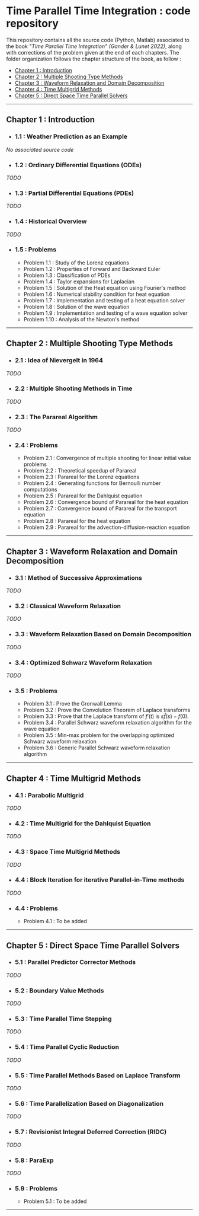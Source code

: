 # Time Parallel Time Integration : code repository

This repository contains all the source code (Python, Matlab) associated to the book _"Time Parallel Time Integration" (Gander & Lunet 2022)_, along with corrections of the problem given at the end of each chapters.
The folder organization follows the chapter structure of the book, as follow :

- [Chapter 1 : Introduction](#chapter-1---introduction)
- [Chapter 2 : Multiple Shooting Type Methods](#chapter-2---multiple-shooting-type-methods)
- [Chapter 3 : Waveform Relaxation and Domain Decomposition](#chapter-3---waveform-relaxation-and-domain-decomposition)
- [Chapter 4 : Time Multigrid Methods](#chapter-4---time-multigrid-methods)
- [Chapter 5 : Direct Space Time Parallel Solvers](#chapter-5---direct-space-time-parallel-solvers)

---

## Chapter 1 : Introduction

- ### 1.1 : Weather Prediction as an Example

_No associated source code_

- ### 1.2 : Ordinary Differential Equations (ODEs)

_TODO_

- ### 1.3 : Partial Differential Equations (PDEs)

_TODO_

- ### 1.4 : Historical Overview

_TODO_

- ### 1.5 : Problems
    - Problem 1.1 : Study of the Lorenz equations
    - Problem 1.2 : Properties of Forward and Backward Euler
    - Problem 1.3 : Classification of PDEs
    - Problem 1.4 : Taylor expansions for Laplacian
    - Problem 1.5 : Solution of the Heat equation using Fourier's method
    - Problem 1.6 : Numerical stability condition for heat equation
    - Problem 1.7 : Implementation and testing of a heat equation solver
    - Problem 1.8 : Solution of the wave equation
    - Problem 1.9 : Implementation and testing of a wave equation solver
    - Problem 1.10 : Analysis of the Newton's method

---

## Chapter 2 : Multiple Shooting Type Methods

- ### 2.1 : Idea of Nievergelt in 1964

_TODO_

- ### 2.2 : Multiple Shooting Methods in Time

_TODO_

- ### 2.3 : The Parareal Algorithm

_TODO_

- ### 2.4 : Problems
    - Problem 2.1 : Convergence of multiple shooting for linear initial value problems
    - Problem 2.2 : Theoretical speedup of Parareal
    - Problem 2.3 : Parareal for the Lorenz equations
    - Problem 2.4 : Generating functions for Bernoulli number computations
    - Problem 2.5 : Parareal for the Dahlquist equation
    - Problem 2.6 : Convergence bound of Parareal for the heat equation
    - Problem 2.7 : Convergence bound of Parareal for the transport equation
    - Problem 2.8 : Parareal for the heat equation
    - Problem 2.9 : Parareal for the advection-diffusion-reaction equation

---

## Chapter 3 : Waveform Relaxation and Domain Decomposition

- ### 3.1 : Method of Successive Approximations

_TODO_

- ### 3.2 : Classical Waveform Relaxation

_TODO_

- ### 3.3 : Waveform Relaxation Based on Domain Decomposition

_TODO_

- ### 3.4 : Optimized Schwarz Waveform Relaxation

_TODO_

- ### 3.5 : Problems
    - Problem 3.1 : Prove the Gronwall Lemma
    - Problem 3.2 : Prove the Convolution Theorem of Laplace transforms
    - Problem 3.3 : Prove that the Laplace transform of $f'(t)$ is $s\hat{f}(s)-f(0)$.
    - Problem 3.4 : Parallel Schwarz waveform relaxation algorithm for the wave equation
    - Problem 3.5 : Min-max problem for the overlapping optimized Schwarz waveform relaxation
    - Problem 3.6 : Generic Parallel Schwarz waveform relaxation algorithm

---

## Chapter 4 : Time Multigrid Methods

- ### 4.1 : Parabolic Multigrid

_TODO_

- ### 4.2 : Time Multigrid for the Dahlquist Equation

_TODO_

- ### 4.3 : Space Time Multigrid Methods

_TODO_

- ### 4.4 : Block Iteration for iterative Parallel-in-Time methods

_TODO_

- ### 4.4 : Problems
    - Problem 4.1 : To be added

---

## Chapter 5 : Direct Space Time Parallel Solvers

- ### 5.1 : Parallel Predictor Corrector Methods

_TODO_

- ### 5.2 : Boundary Value Methods

_TODO_

- ### 5.3 : Time Parallel Time Stepping

_TODO_

- ### 5.4 : Time Parallel Cyclic Reduction

_TODO_

- ### 5.5 : Time Parallel Methods Based on Laplace Transform

_TODO_

- ### 5.6 : Time Parallelization Based on Diagonalization

_TODO_

- ### 5.7 : Revisionist Integral Deferred Correction (RIDC)

_TODO_

- ### 5.8 : ParaExp

_TODO_

- ### 5.9 : Problems
    - Problem 5.1 : To be added

---